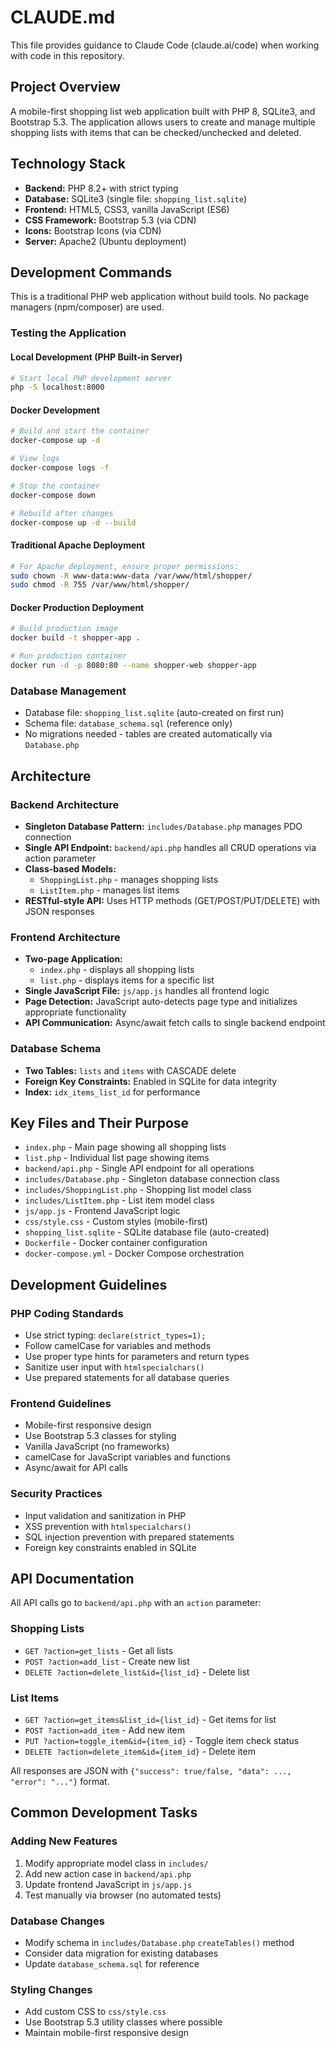 # CLAUDE.md

This file provides guidance to Claude Code (claude.ai/code) when working with code in this repository.

## Project Overview

A mobile-first shopping list web application built with PHP 8, SQLite3, and Bootstrap 5.3. The application allows users to create and manage multiple shopping lists with items that can be checked/unchecked and deleted.

## Technology Stack

- **Backend:** PHP 8.2+ with strict typing
- **Database:** SQLite3 (single file: `shopping_list.sqlite`)
- **Frontend:** HTML5, CSS3, vanilla JavaScript (ES6)
- **CSS Framework:** Bootstrap 5.3 (via CDN)
- **Icons:** Bootstrap Icons (via CDN)
- **Server:** Apache2 (Ubuntu deployment)

## Development Commands

This is a traditional PHP web application without build tools. No package managers (npm/composer) are used.

### Testing the Application

#### Local Development (PHP Built-in Server)
```bash
# Start local PHP development server
php -S localhost:8000
```

#### Docker Development
```bash
# Build and start the container
docker-compose up -d

# View logs
docker-compose logs -f

# Stop the container
docker-compose down

# Rebuild after changes
docker-compose up -d --build
```

#### Traditional Apache Deployment
```bash
# For Apache deployment, ensure proper permissions:
sudo chown -R www-data:www-data /var/www/html/shopper/
sudo chmod -R 755 /var/www/html/shopper/
```

#### Docker Production Deployment
```bash
# Build production image
docker build -t shopper-app .

# Run production container
docker run -d -p 8080:80 --name shopper-web shopper-app
```

### Database Management
- Database file: `shopping_list.sqlite` (auto-created on first run)
- Schema file: `database_schema.sql` (reference only)
- No migrations needed - tables are created automatically via `Database.php`

## Architecture

### Backend Architecture
- **Singleton Database Pattern:** `includes/Database.php` manages PDO connection
- **Single API Endpoint:** `backend/api.php` handles all CRUD operations via action parameter
- **Class-based Models:** 
  - `ShoppingList.php` - manages shopping lists
  - `ListItem.php` - manages list items
- **RESTful-style API:** Uses HTTP methods (GET/POST/PUT/DELETE) with JSON responses

### Frontend Architecture
- **Two-page Application:**
  - `index.php` - displays all shopping lists
  - `list.php` - displays items for a specific list
- **Single JavaScript File:** `js/app.js` handles all frontend logic
- **Page Detection:** JavaScript auto-detects page type and initializes appropriate functionality
- **API Communication:** Async/await fetch calls to single backend endpoint

### Database Schema
- **Two Tables:** `lists` and `items` with CASCADE delete
- **Foreign Key Constraints:** Enabled in SQLite for data integrity
- **Index:** `idx_items_list_id` for performance

## Key Files and Their Purpose

- `index.php` - Main page showing all shopping lists
- `list.php` - Individual list page showing items
- `backend/api.php` - Single API endpoint for all operations
- `includes/Database.php` - Singleton database connection class
- `includes/ShoppingList.php` - Shopping list model class
- `includes/ListItem.php` - List item model class
- `js/app.js` - Frontend JavaScript logic
- `css/style.css` - Custom styles (mobile-first)
- `shopping_list.sqlite` - SQLite database file (auto-created)
- `Dockerfile` - Docker container configuration
- `docker-compose.yml` - Docker Compose orchestration

## Development Guidelines

### PHP Coding Standards
- Use strict typing: `declare(strict_types=1);`
- Follow camelCase for variables and methods
- Use proper type hints for parameters and return types
- Sanitize user input with `htmlspecialchars()`
- Use prepared statements for all database queries

### Frontend Guidelines
- Mobile-first responsive design
- Use Bootstrap 5.3 classes for styling
- Vanilla JavaScript (no frameworks)
- camelCase for JavaScript variables and functions
- Async/await for API calls

### Security Practices
- Input validation and sanitization in PHP
- XSS prevention with `htmlspecialchars()`
- SQL injection prevention with prepared statements
- Foreign key constraints enabled in SQLite

## API Documentation

All API calls go to `backend/api.php` with an `action` parameter:

### Shopping Lists
- `GET ?action=get_lists` - Get all lists
- `POST ?action=add_list` - Create new list
- `DELETE ?action=delete_list&id={list_id}` - Delete list

### List Items  
- `GET ?action=get_items&list_id={list_id}` - Get items for list
- `POST ?action=add_item` - Add new item
- `PUT ?action=toggle_item&id={item_id}` - Toggle item check status
- `DELETE ?action=delete_item&id={item_id}` - Delete item

All responses are JSON with `{"success": true/false, "data": ..., "error": "..."}` format.

## Common Development Tasks

### Adding New Features
1. Modify appropriate model class in `includes/`
2. Add new action case in `backend/api.php`
3. Update frontend JavaScript in `js/app.js`
4. Test manually via browser (no automated tests)

### Database Changes
- Modify schema in `includes/Database.php` `createTables()` method
- Consider data migration for existing databases
- Update `database_schema.sql` for reference

### Styling Changes
- Add custom CSS to `css/style.css`
- Use Bootstrap 5.3 utility classes where possible
- Maintain mobile-first responsive design